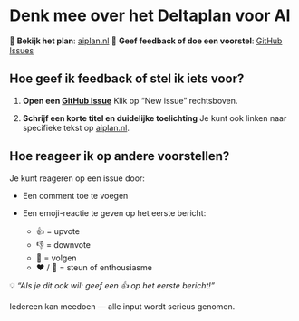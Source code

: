 # Denk mee over het Deltaplan voor AI

📍 **Bekijk het plan**: [aiplan.nl](https://aiplan.nl)
💬 **Geef feedback of doe een voorstel**: [GitHub Issues](https://github.com/michielbakker/aiplan-nl/issues)

## Hoe geef ik feedback of stel ik iets voor?

1. **Open een [GitHub Issue](https://github.com/michielbakker/aiplan-nl/issues)**
   Klik op “New issue” rechtsboven.

2. **Schrijf een korte titel en duidelijke toelichting**
   Je kunt ook linken naar specifieke tekst op [aiplan.nl](https://aiplan.nl).

## Hoe reageer ik op andere voorstellen?

Je kunt reageren op een issue door:

* Een comment toe te voegen
* Een emoji-reactie te geven op het eerste bericht:

  * 👍 = upvote
  * 👎 = downvote
  * 👀 = volgen
  * ❤️ / 🎉 = steun of enthousiasme

💡 *“Als je dit ook wil: geef een 👍 op het eerste bericht!”*

Iedereen kan meedoen — alle input wordt serieus genomen.
